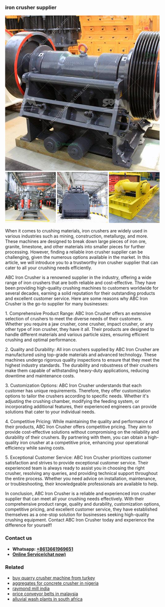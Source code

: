 <h3>iron crusher supplier</h3><img src='1704951891.jpg' alt=''><p>When it comes to crushing materials, iron crushers are widely used in various industries such as mining, construction, metallurgy, and more. These machines are designed to break down large pieces of iron ore, granite, limestone, and other materials into smaller pieces for further processing. However, finding a reliable iron crusher supplier can be challenging, given the numerous options available in the market. In this article, we will introduce you to a trustworthy iron crusher supplier that can cater to all your crushing needs efficiently.</p><p>ABC Iron Crusher is a renowned supplier in the industry, offering a wide range of iron crushers that are both reliable and cost-effective. They have been providing high-quality crushing machines to customers worldwide for several decades, earning a solid reputation for their outstanding products and excellent customer service. Here are some reasons why ABC Iron Crusher is the go-to supplier for many businesses:</p><p>1. Comprehensive Product Range: ABC Iron Crusher offers an extensive selection of crushers to meet the diverse needs of their customers. Whether you require a jaw crusher, cone crusher, impact crusher, or any other type of iron crusher, they have it all. Their products are designed to handle different materials and various particle sizes, ensuring efficient crushing and optimal performance.</p><p>2. Quality and Durability: All iron crushers supplied by ABC Iron Crusher are manufactured using top-grade materials and advanced technology. These machines undergo rigorous quality inspections to ensure that they meet the highest industry standards. The durability and robustness of their crushers make them capable of withstanding heavy-duty applications, reducing downtime and maintenance costs.</p><p>3. Customization Options: ABC Iron Crusher understands that each customer has unique requirements. Therefore, they offer customization options to tailor the crushers according to specific needs. Whether it's adjusting the crushing chamber, modifying the feeding system, or incorporating additional features, their experienced engineers can provide solutions that cater to your individual needs.</p><p>4. Competitive Pricing: While maintaining the quality and performance of their products, ABC Iron Crusher offers competitive pricing. They aim to provide cost-effective solutions without compromising on the reliability and durability of their crushers. By partnering with them, you can obtain a high-quality iron crusher at a competitive price, enhancing your operational efficiency while saving costs.</p><p>5. Exceptional Customer Service: ABC Iron Crusher prioritizes customer satisfaction and strives to provide exceptional customer service. Their experienced team is always ready to assist you in choosing the right crusher, resolving any queries, and providing technical support throughout the entire process. Whether you need advice on installation, maintenance, or troubleshooting, their knowledgeable professionals are available to help.</p><p>In conclusion, ABC Iron Crusher is a reliable and experienced iron crusher supplier that can meet all your crushing needs effectively. With their comprehensive product range, quality and durability, customization options, competitive pricing, and excellent customer service, they have established themselves as a one-stop solution for businesses seeking high-quality crushing equipment. Contact ABC Iron Crusher today and experience the difference for yourself!</p><h3>Contact us</h3><ul><li><strong>Whatsapp:&nbsp;<a href="https://wa.me/8613661969651">+8613661969651</a></strong></li><li><a href="https://swt.shibang-china.com/?git&amp;zhl&amp;iron crusher supplier"><strong>Online Service(chat now)</strong></a></li></ul><h3>Related</h3><ul><li><a href='buy quarry crusher machine from turkey.md'>buy quarry crusher machine from turkey</a></li><li><a href='aggregates for concrete crusher in nigeria.md'>aggregates for concrete crusher in nigeria</a></li><li><a href='raymond mill india.md'>raymond mill india</a></li><li><a href='price conveyor belts in malaysia.md'>price conveyor belts in malaysia</a></li><li><a href='alluvial wash plants in south africa.md'>alluvial wash plants in south africa</a></li></ul>